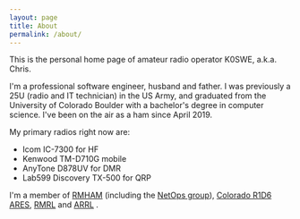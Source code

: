 ```yaml
---
layout: page
title: About
permalink: /about/
---
```

This is the personal home page of amateur radio operator K0SWE, a.k.a. Chris.

I'm a professional software engineer, husband and father. I was previously a 25U (radio and IT
technician) in the US Army, and graduated from the University of Colorado Boulder with a bachelor's
degree in computer science. I've been on the air as a ham since April 2019.

My primary radios right now are:

* Icom IC-7300 for HF
* Kenwood TM-D710G mobile
* AnyTone D878UV for DMR
* Lab599 Discovery TX-500 for QRP

I'm a member of [RMHAM][rmham] (including the [NetOps group][netops]), [Colorado R1D6 ARES][r1d6],
[RMRL][rmrl] and [ARRL][arrl] .

[rmham]: https://www.rmham.org/
[netops]: https://www.rmham.org/amateur-microwave-network/
[r1d6]: https://www.coaresr1d6.org/
[rmrl]: https://rmrl.org/
[arrl]: http://arrl.org/
